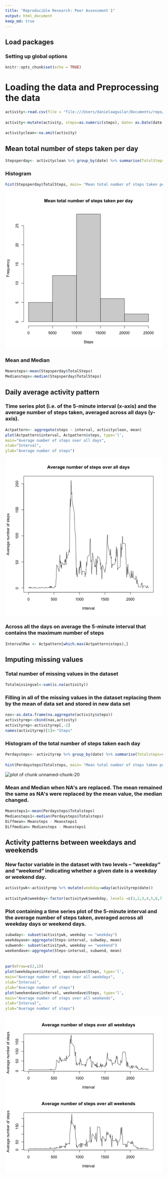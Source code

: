 ```yaml
---
title: "Reproducible Research: Peer Assessment 1"
output: html_document
keep_md: true
---
```


## Load packages


### Setting up global options

```r
knitr::opts_chunk$set(echo = TRUE)
```

# Loading  the data and Preprocessing the data

```r
activity<-read.csv(file = "file:///Users/danielaaguilar/Documents/repo/RepData_PeerAssessment1/activity.csv")

activity<-mutate(activity, steps=as.numeric(steps), date= as.Date(date, "%Y-%m-%d"), interval=as.numeric(interval))

activityclean<-na.omit(activity)
```
## Mean total number of steps taken per day

```r
Stepsperday<- activityclean %>% group_by(date) %>% summarise(TotalSteps=sum(steps))
```
### Histogram 

```r
hist(Stepsperday$TotalSteps, main= "Mean total number of steps taken per day", xlab= "Steps", ylab = "Frequency")
```

![plot of chunk meansteps](figure/meansteps-1.png)

### Mean and Median 

```r
Meansteps<-mean(Stepsperday$TotalSteps)
Mediansteps<-median(Stepsperday$TotalSteps)
```

## Daily average activity pattern
### Time series plot (i.e. of the 5-minute interval (x-axis) and the average number of steps taken, averaged across all days (y-axis). 

```r
Actpattern<- aggregate(steps ~ interval, activityclean, mean)
plot(Actpattern$interval, Actpattern$steps, type='l', 
main="Average number of steps over all days", 
xlab="Interval", 
ylab="Average number of steps")
```

![plot of chunk activitypattern](figure/activitypattern-1.png)

### Across all the days  on average the 5-minute interval that contains the maximum number of steps

```r
IntervalMax <- Actpattern[which.max(Actpattern$steps),]
```

## Imputing missing values
### Total number of missing values in the dataset

```r
Totalmissingval<-sum(is.na(activity))
```
### Filling in all of the missing values in the dataset replacing them by the mean of data set and stored in new data set


```r
nas<-as.data.frame(na.aggregate(activity$steps))
activityrep<-cbind(nas,activity)
activityrep<-activityrep[,-2]
names(activityrep)[1]<-"Steps"
```

### Histogram of the total number of steps taken each day

```r
Perdaysteps<- activityrep %>% group_by(date) %>% summarise(Totalsteps=sum(Steps))

hist(Perdaysteps$Totalsteps, main= "Mean total number of steps taken per day", xlab= "Steps", ylab = "Frequency")
```

![plot of chunk unnamed-chunk-20](figure/unnamed-chunk-20-1.png)
### Mean and Median when NA's are replaced. The mean remained the same as NA's were replaced by the mean value, the median changed. 

```r
Meansteps1<-mean(Perdaysteps$Totalsteps)
Mediansteps1<-median(Perdaysteps$Totalsteps)
Diffmean= Meansteps - Meansteps1
Diffmedian= Mediansteps - Meansteps1
```

## Activity patterns between weekdays and weekends

### New factor variable in the dataset with two levels – “weekday” and “weekend” indicating whether a given date is a weekday or weekend day.


```r
activitywk<-activityrep %>% mutate(weekday=wday(activityrep$date))

activitywk$weekday<-factor(activitywk$weekday, levels =c(1,2,3,4,5,6,7), labels = c("weekday", "weekday", "weekday", "weekday", "weekday", "weekend", "weekend"))
```
### Plot containing a time series plot of the 5-minute interval and the average number of steps taken, averaged across all weekday days or weekend days.


```r
subwday<- subset(activitywk, weekday == "weekday")
weekdayave<-aggregate(Steps~interval, subwday, mean)
subwend<- subset(activitywk, weekday == "weekend")
weekendave<-aggregate(Steps~interval, subwend, mean)


par(mfrow=c(2,1))
plot(weekdayave$interval, weekdayave$Steps, type='l', 
main="Average number of steps over all weekdays", 
xlab="Interval", 
ylab="Average number of steps")
plot(weekendave$interval, weekendave$Steps, type='l', 
main="Average number of steps over all weekends", 
xlab="Interval", 
ylab="Average number of steps")
```

![plot of chunk unnamed-chunk-23](figure/unnamed-chunk-23-1.png)


